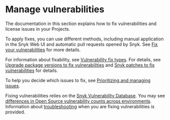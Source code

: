 # Manage vulnerabilities

The documentation in this section explains how to fix vulnerabilities and license issues in your Projects.

To apply fixes, you can use different methods, including manual application in the Snyk Web UI and automatic pull requests opened by Snyk. See [Fix your vulnerabilities](fix-your-vulnerabilities.md) for more details.

For information about fixability, see [Vulnerability fix types](vulnerability-fix-types.md). For details, see [Upgrade package versions to fix vulnerabilities](upgrade-package-versions-to-fix-vulnerabilities.md) and [Snyk patches to fix vulnerabilities](snyk-patches-to-fix-vulnerabilities.md) for details.

To help you decide which issues to fix, see [Prioritizing and managing issues](../../../manage-risk/find-and-manage-priority-issues/).

Fixing vulnerabilities relies on the [Snyk Vulnerability Database](snyk-vulnerability-database.md). You may see [differences in Open Source vulnerability counts across environments](differences-in-open-source-vulnerability-counts-across-environments.md). Information about [troubleshooting](troubleshooting-open-source-vulnerability-fixing.md) when you are fixing vulnerabilities is provided.
